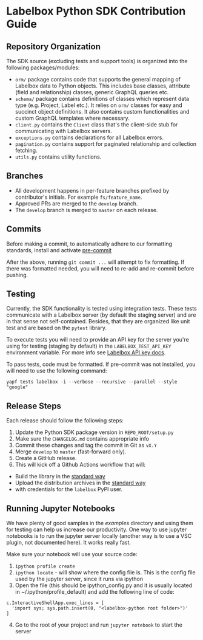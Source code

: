# Labelbox Python SDK Contribution Guide

## Repository Organization

The SDK source (excluding tests and support tools) is organized into the
following packages/modules:
* `orm/` package contains code that supports the general mapping of Labelbox
  data to Python objects. This includes base classes, attribute (field and
  relationship) classes, generic GraphQL queries etc.
* `schema/` package contains definitions of classes which represent data type
  (e.g. Project, Label etc.). It relies on `orm/` classes for easy and succinct
  object definitions. It also contains custom functionalities and custom GraphQL
  templates where necessary.
* `client.py` contains the `Client` class that's the client-side stub for
  communicating with Labelbox servers.
* `exceptions.py` contains declarations for all Labelbox errors.
* `pagination.py` contains support for paginated relationship and collection
  fetching.
* `utils.py` contains utility functions.

## Branches

* All development happens in per-feature branches prefixed by contributor's
  initials. For example `fs/feature_name`.
* Approved PRs are merged to the `develop` branch.
* The `develop` branch is merged to `master` on each release.

## Commits

Before making a commit, to automatically adhere to our formatting standards,
install and activate [pre-commit](https://pre-commit.com/)

After the above, running `git commit ...` will attempt to fix formatting. If
there was formatted needed, you will need to re-add and re-commit before pushing.

## Testing

Currently, the SDK functionality is tested using integration tests. These tests
communicate with a Labelbox server (by default the staging server) and are in
that sense not self-contained. Besides, that they are organized like unit test
and are based on the `pytest` library.

To execute tests you will need to provide an API key for the server you're using
for testing (staging by default) in the `LABELBOX_TEST_API_KEY` environment
variable. For more info see [Labelbox API key docs](https://labelbox.helpdocs.io/docs/api/getting-started).

To pass tests, code must be formatted. If pre-commit was not installed, 
you will need to use the following command:

```shell
yapf tests labelbox -i --verbose --recursive --parallel --style "google"
```

## Release Steps

Each release should follow the following steps:

1. Update the Python SDK package version in `REPO_ROOT/setup.py`
2. Make sure the `CHANGELOG.md` contains appropriate info
3. Commit these changes and tag the commit in Git as `vX.Y`
4. Merge `develop` to `master` (fast-forward only).
5. Create a GitHub release.
6. This will kick off a Github Actions workflow that will:
  - Build the library in the [standard way](https://packaging.python.org/tutorials/packaging-projects/#generating-distribution-archives)
  - Upload the distribution archives in the [standard way](https://packaging.python.org/tutorials/packaging-projects/#uploading-the-distribution-archives)
 - with credentials for the `labelbox` PyPI user.
  
  ## Running Jupyter Notebooks
  
  We have plenty of good samples in the _examples_ directory and using them for testing can help us increase our productivity. One way to use jupyter notebooks is to run the jupyter server locally (another way is to use a VSC plugin, not documented here). It works really fast.
  
  Make sure your notebook will use your source code:
  1. `ipython profile create`
  2. `ipython locate` - will show where the config file is. This is the config file used by the jupyter server, since it runs via ipython
  3. Open the file (this should be ipython_config.py and it is usually located in ~/.ipython/profile_default) and add the following line of code: 
  ```
  c.InteractiveShellApp.exec_lines = [
    'import sys; sys.path.insert(0, "<labelbox-python root folder>")'
  ]
  ```
  4. Go to the root of your project and run `jupyter notebook` to start the server
  
